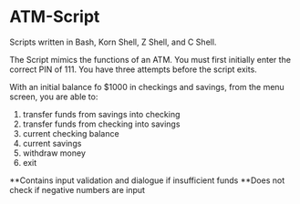 # ATM-Script
Scripts written in Bash, Korn Shell, Z Shell, and C Shell.

The Script mimics the functions of an ATM.
You must first initially enter the correct PIN of 111. You have three attempts before the script exits.

With an initial balance fo $1000 in checkings and savings, from the menu screen, you are able to:
1) transfer funds from savings into checking
2) transfer funds from checking into savings
3) current checking balance
4) current savings
5) withdraw money
6) exit

**Contains input validation and dialogue if insufficient funds
**Does not check if negative numbers are input
